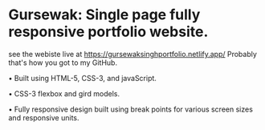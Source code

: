 # Gursewak: Single page fully responsive portfolio website.

see the webiste live at https://gursewaksinghportfolio.netlify.app/  Probably that's how you got to my GitHub. 


• Built using HTML-5, CSS-3, and javaScript.

• CSS-3 flexbox and gird models.

• Fully responsive design built using break points for various screen sizes and responsive units.

